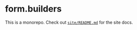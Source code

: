 # form.builders

This is a monorepo. Check out [`site/README.md`](./site/README.md) for the site docs.
